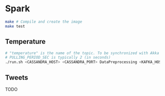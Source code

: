 # Spark

```bash
make # Compile and create the image
make test
```

## Temperature

```bash
# "temperature" is the name of the topic. To be synchronized with Akka
# PULLING_PERIOD_SEC is typically 2 (in seconds)
./run.sh <CASSANDRA_HOST> <CASSANDRA_PORT> DataPreprocessing <KAFKA_HOST>:<KAFKA_PORT> temperature <PULLING_PERIOD_SEC>
```

## Tweets

TODO
